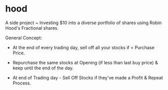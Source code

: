 # hood
A side project ~ Investing $10 into a diverse portfolio of shares using Robin Hood's Fractional shares.

General Concept:

- At the end of every trading day, sell off all your stocks if < Purchase Price.

- Repurchase the same stocks at Opening (if less than last buy price) & keep until the end of the day. 

- At end of Trading day - Sell Off Stocks if they've made a Profit & Repeat Process.
